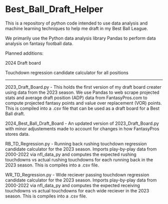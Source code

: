 # Best_Ball_Draft_Helper
This is a repository of python code intended to use data analysis and machine learning techniques to help me draft in my Best Ball League.

We primarily use the Python data analysis library Pandas to perform data analysis on fantasy football data.

Planned additions: 

2024 Draft board

Touchdown regression candidate calculator for all positions

-------------------------------------------------------------------------------------------------------------------------------

2023_Draft_Board.py  -  This holds the first version of my draft board creater using data from the 2023 season. We use Pandas to web scrape projected stats and average draft position (ADP) data from FantasyPros.com to compute projected fantasy points and value over replacement (VOR) points. This is compiled into a .csv file that can be used as a draft board for a Best Ball draft.

2024_Best_Ball_Draft_Board - An updated version of 2023_Draft_Board.py with minor adjustements made to account for changes in how FantasyPros stores data.

RB_TD_Regression.py  -  Running back rushing touchdown regression candidate calculator for the 2023 season. Imports play-by-play data from 2000-2022 via nfl_data_py and computes the expected rushing touchdowns vs actual rushing touchdowns for each running back in the 2023 season. This is compiles into a .csv file.

WR_TD_Regression.py  -  Wide reciever passing touchdown regression candidate calculator for the 2023 season. Imports play-by-play data from 2000-2022 via nfl_data_py and computes the expected receiving touchdowns vs actual touchdowns for each wide reciever in the 2023 season. This is compiles into a .csv file.
